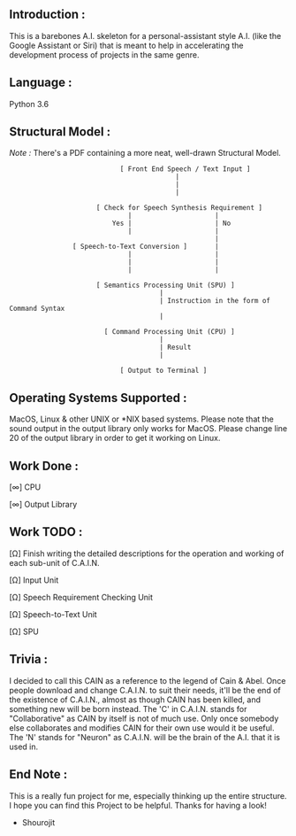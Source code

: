 Introduction :
--------------
This is a barebones A.I. skeleton for a personal-assistant style A.I. (like the Google Assistant or Siri) that is meant to
help in accelerating the development process of projects in the same genre.

Language :
----------
Python 3.6

Structural Model :
------------------
*Note :* There's a PDF containing a more neat, well-drawn Structural Model.

                                [ Front End Speech / Text Input ]
                                              |
                                              |
                                              |
                                              
                          [ Check for Speech Synthesis Requirement ]
                                  |                     |
                              Yes |                     | No
                                  |                     |
                                                        |
                    [ Speech-to-Text Conversion ]       |  
                                  |                     |
                                  |                     |
                                  |                     |
                                  
                          [ Semantics Processing Unit (SPU) ]
                                          |
                                          | Instruction in the form of Command Syntax
                                          |
                                          
                            [ Command Processing Unit (CPU) ]
                                          |
                                          | Result
                                          |
                                          
                                [ Output to Terminal ]
                                

Operating Systems Supported :
-----------------------------
MacOS, Linux & other UNIX or *NIX based systems. Please note that the sound output in the output library only works for
MacOS. Please change line 20 of the output library in order to get it working on Linux.

Work Done :
-----------
[∞] CPU

[∞] Output Library

Work TODO :
-----------
[Ω] Finish writing the detailed descriptions for the operation and working of each sub-unit of C.A.I.N.

[Ω] Input Unit

[Ω] Speech Requirement Checking Unit

[Ω] Speech-to-Text Unit

[Ω] SPU

Trivia :
--------
I decided to call this CAIN as a reference to the legend of Cain & Abel. Once people download and change C.A.I.N. to suit
their needs, it'll be the end of the existence of C.A.I.N., almost as though CAIN has been killed, and something new will
be born instead.
The 'C' in C.A.I.N. stands for "Collaborative" as CAIN by itself is not of much use. Only once somebody else collaborates
and modifies CAIN for their own use would it be useful. The 'N' stands for "Neuron" as C.A.I.N. will be the brain of the
A.I. that it is used in.

End Note :
----------
This is a really fun project for me, especially thinking up the entire structure. I hope you can find this Project to be
helpful.
Thanks for having a look!

- Shourojit
